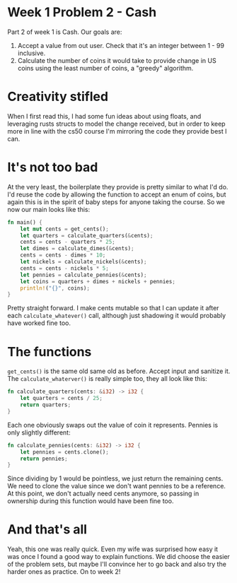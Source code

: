 Week 1 Problem 2 - Cash
===
Part 2 of week 1 is Cash. Our goals are:
1. Accept a value from out user. Check that it's an integer between 1 - 99 inclusive. 
2. Calculate the number of coins it would take to provide change in US coins using the least number of coins, a "greedy" algorithm.

# Creativity stifled
When I first read this, I had some fun ideas about using floats, and leveraging rusts structs to model the change received, but in order to keep more in line with the cs50 course I'm mirroring the code they provide best I can. 

# It's not too bad
At the very least, the boilerplate they provide is pretty similar to what I'd do. I'd reuse the code by allowing the function to accept an enum of coins, but again this is in the spirit of baby steps for anyone taking the course. So we now our main looks like this:
```rust
fn main() {
    let mut cents = get_cents();
    let quarters = calculate_quarters(&cents);
    cents = cents - quarters * 25;
    let dimes = calculate_dimes(&cents);
    cents = cents - dimes * 10;
    let nickels = calculate_nickels(&cents);
    cents = cents - nickels * 5;
    let pennies = calculate_pennies(&cents);
    let coins = quarters + dimes + nickels + pennies;
    println!("{}", coins);
}
```

Pretty straight forward. I make cents mutable so that I can update it after each `calculate_whatever()` call, although just shadowing it would probably have worked fine too. 

# The functions
`get_cents()` is the same old same old as before. Accept input and sanitize it. The `calculate_whaterver()` is really simple too, they all look like this:
```rust
fn calculate_quarters(cents: &i32) -> i32 {
    let quarters = cents / 25;
    return quarters;
}
```
Each one obviously swaps out the value of coin it represents. Pennies is only slightly different:
```rust 
fn calculate_pennies(cents: &i32) -> i32 {
    let pennies = cents.clone();
    return pennies;    
}
```
Since dividing by 1 would be pointless, we just return the remaining cents. We need to clone the value since we don't want pennies to be a reference. At this point, we don't actually need cents anymore, so passing in ownership during this function would have been fine too.

# And that's all
Yeah, this one was really quick. Even my wife was surprised how easy it was once I found a good way to explain functions. We did choose the easier of the problem sets, but maybe I'll convince her to go back and also try the harder ones as practice. On to week 2!